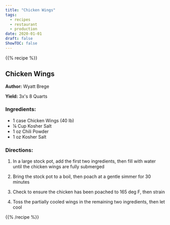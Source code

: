 ```yaml
---
title: "Chicken Wings"
tags:
  - recipes
  - restaurant
  - production
date: 2020-01-01 
draft: false
ShowTOC: false
---
```


{{% recipe %}}

## Chicken Wings

**Author:** Wyatt Brege

**Yield:** 3x's 8 Quarts

### Ingredients:

- 1 case Chicken Wings (40 lb)
- ¼ Cup Kosher Salt
- 1 oz Chili Powder
- 1 oz Kosher Salt

### Directions:

1.  In a large stock pot, add the first two ingredients, then fill with
    water until the chicken wings are fully submerged

2.  Bring the stock pot to a boil, then poach at a gentle simmer for 30 minutes

3.  Check to ensure the chicken has been poached to 165 deg F, then
    strain

4.  Toss the partially cooled wings in the remaining two ingredients,
    then let cool



{{% /recipe %}}
